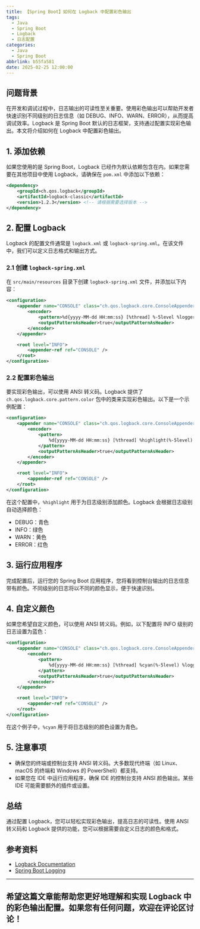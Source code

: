 ```yaml
---
title: 【Spring Boot】如何在 Logback 中配置彩色输出
tags:
  - Java
  - Spring Boot
  - Logback
  - 日志配置
categories:
  - Java
  - Spring Boot
abbrlink: b55fa581
date: 2025-02-25 12:00:00
---
```


## 问题背景

在开发和调试过程中，日志输出的可读性至关重要。使用彩色输出可以帮助开发者快速识别不同级别的日志信息（如 DEBUG、INFO、WARN、ERROR），从而提高调试效率。Logback 是 Spring Boot 默认的日志框架，支持通过配置实现彩色输出。本文将介绍如何在 Logback 中配置彩色输出。

## 1. 添加依赖

如果您使用的是 Spring Boot，Logback 已经作为默认依赖包含在内。如果您需要在其他项目中使用 Logback，请确保在 `pom.xml` 中添加以下依赖：

```xml
<dependency>
    <groupId>ch.qos.logback</groupId>
    <artifactId>logback-classic</artifactId>
    <version>1.2.3</version> <!-- 请根据需要选择版本 -->
</dependency>
```

## 2. 配置 Logback

Logback 的配置文件通常是 `logback.xml` 或 `logback-spring.xml`。在该文件中，我们可以定义日志格式和输出方式。

### 2.1 创建 `logback-spring.xml`

在 `src/main/resources` 目录下创建 `logback-spring.xml` 文件，并添加以下内容：

```xml
<configuration>
    <appender name="CONSOLE" class="ch.qos.logback.core.ConsoleAppender">
        <encoder>
            <pattern>%d{yyyy-MM-dd HH:mm:ss} [%thread] %-5level %logger{36} - %msg%n</pattern>
            <outputPatternAsHeader>true</outputPatternAsHeader>
        </encoder>
    </appender>

    <root level="INFO">
        <appender-ref ref="CONSOLE" />
    </root>
</configuration>
```

### 2.2 配置彩色输出

要实现彩色输出，可以使用 ANSI 转义码。Logback 提供了 `ch.qos.logback.core.pattern.color` 包中的类来实现彩色输出。以下是一个示例配置：

```xml
<configuration>
    <appender name="CONSOLE" class="ch.qos.logback.core.ConsoleAppender">
        <encoder>
            <pattern>
                %d{yyyy-MM-dd HH:mm:ss} [%thread] %highlight(%-5level) %logger{36} - %msg%n
            </pattern>
            <outputPatternAsHeader>true</outputPatternAsHeader>
        </encoder>
    </appender>

    <root level="INFO">
        <appender-ref ref="CONSOLE" />
    </root>
</configuration>
```

在这个配置中，`%highlight` 用于为日志级别添加颜色。Logback 会根据日志级别自动选择颜色：

- DEBUG：青色
- INFO：绿色
- WARN：黄色
- ERROR：红色

## 3. 运行应用程序

完成配置后，运行您的 Spring Boot 应用程序，您将看到控制台输出的日志信息带有颜色。不同级别的日志将以不同的颜色显示，便于快速识别。

## 4. 自定义颜色

如果您希望自定义颜色，可以使用 ANSI 转义码。例如，以下配置将 INFO 级别的日志设置为蓝色：

```xml
<configuration>
    <appender name="CONSOLE" class="ch.qos.logback.core.ConsoleAppender">
        <encoder>
            <pattern>
                %d{yyyy-MM-dd HH:mm:ss} [%thread] %cyan(%-5level) %logger{36} - %msg%n
            </pattern>
            <outputPatternAsHeader>true</outputPatternAsHeader>
        </encoder>
    </appender>

    <root level="INFO">
        <appender-ref ref="CONSOLE" />
    </root>
</configuration>
```

在这个例子中，`%cyan` 用于将日志级别的颜色设置为青色。

## 5. 注意事项

- 确保您的终端或控制台支持 ANSI 转义码。大多数现代终端（如 Linux、macOS 的终端和 Windows 的 PowerShell）都支持。
- 如果您在 IDE 中运行应用程序，确保 IDE 的控制台支持 ANSI 颜色输出。某些 IDE 可能需要额外的插件或设置。

## 总结

通过配置 Logback，您可以轻松实现彩色输出，提高日志的可读性。使用 ANSI 转义码和 Logback 提供的功能，您可以根据需要自定义日志的颜色和格式。

## 参考资料

- [Logback Documentation](http://logback.qos.ch/documentation.html)
- [Spring Boot Logging](https://docs.spring.io/spring-boot/docs/current/reference/htmlsingle/#boot-features-logging)

---

希望这篇文章能帮助您更好地理解和实现 Logback 中的彩色输出配置。如果您有任何问题，欢迎在评论区讨论！
--- 
 